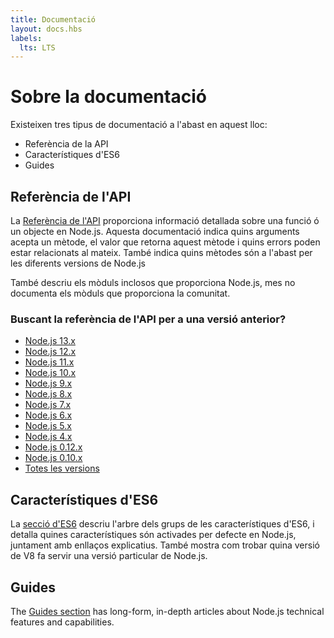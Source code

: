 ```yaml
---
title: Documentació
layout: docs.hbs
labels:
  lts: LTS
---
```


# Sobre la documentació

Existeixen tres tipus de documentació a l'abast en aquest lloc:

* Referència de la API
* Característiques d'ES6
* Guides

## Referència de l'API

La [Referència de l'API](https://nodejs.org/api/) proporciona informació detallada sobre una funció ó un objecte en Node.js. Aquesta documentació indica quins arguments acepta un mètode, el valor que retorna aquest mètode i quins errors poden estar relacionats al mateix. També indica quins mètodes són a l'abast per les diferents versions de Node.js

També descriu els mòduls inclosos que proporciona Node.js, mes no documenta els mòduls que proporciona la comunitat.

<div class="highlight-box">

### Buscant la referència de l'API per a una versió anterior?

* [Node.js 13.x](https://nodejs.org/docs/latest-v13.x/api/)
* [Node.js 12.x](https://nodejs.org/docs/latest-v12.x/api/)
* [Node.js 11.x](https://nodejs.org/docs/latest-v11.x/api/)
* [Node.js 10.x](https://nodejs.org/docs/latest-v10.x/api/)
* [Node.js 9.x](https://nodejs.org/docs/latest-v9.x/api/)
* [Node.js 8.x](https://nodejs.org/docs/latest-v8.x/api/)
* [Node.js 7.x](https://nodejs.org/docs/latest-v7.x/api/)
* [Node.js 6.x](https://nodejs.org/docs/latest-v6.x/api/)
* [Node.js 5.x](https://nodejs.org/docs/latest-v5.x/api/)
* [Node.js 4.x](https://nodejs.org/docs/latest-v4.x/api/)
* [Node.js 0.12.x](https://nodejs.org/docs/latest-v0.12.x/api/)
* [Node.js 0.10.x](https://nodejs.org/docs/latest-v0.10.x/api/)
* [Totes les versions](https://nodejs.org/docs/)

</div>

## Característiques d'ES6

La [secció d'ES6](/en/docs/es6/) descriu l'arbre dels grups de les característiques d'ES6, i detalla quines característiques són activades per defecte en Node.js, juntament amb enllaços explicatius. També mostra com trobar quina versió de V8 fa servir una versió particular de Node.js.

## Guides

The [Guides section](/en/docs/guides/) has long-form, in-depth articles about Node.js technical features and capabilities.
